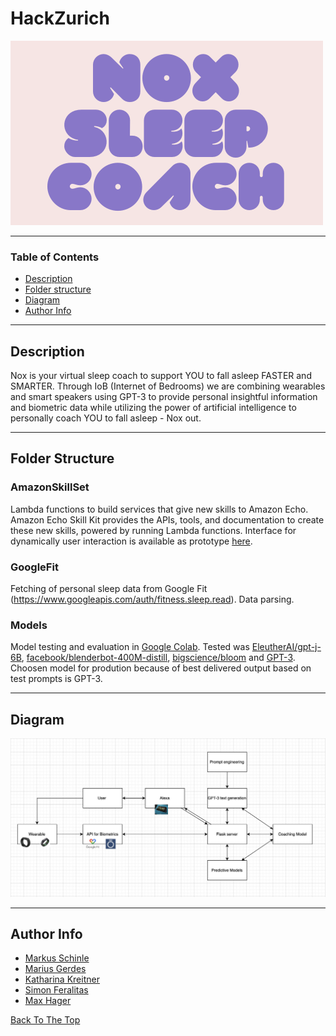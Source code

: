# HackZurich

![Project Image](profile.png)

---

### Table of Contents

- [Description](#description)
- [Folder structure](#how-to-use)
- [Diagram](#diagram)
- [Author Info](#author-info)

---

## Description

Nox is your virtual sleep coach to support YOU to fall asleep FASTER and SMARTER. Through IoB (Internet of Bedrooms) we are combining wearables and smart speakers using GPT-3 to provide personal insightful information and biometric data while utilizing the power of artificial intelligence to personally coach YOU to fall asleep - Nox out.

---

## Folder Structure

### AmazonSkillSet

Lambda functions to build services that give new skills to Amazon Echo. Amazon Echo Skill Kit provides the APIs, tools, and documentation to create these new skills, powered by running Lambda functions. Interface for dynamically user interaction is available as prototype [here](https://creator.voiceflow.com/prototype/63268f910a0a0bc71bba96f1).

### GoogleFit

Fetching of personal sleep data from Google Fit (https://www.googleapis.com/auth/fitness.sleep.read). Data parsing.

### Models 

Model testing and evaluation in [Google Colab](https://colab.research.google.com/drive/1JqCWDZx6_NY8sxCxCiGvXlV9dTdaSSia?usp=sharing). Tested was [EleutherAI/gpt-j-6B](https://huggingface.co/EleutherAI/gpt-j-6B), [facebook/blenderbot-400M-distill](facebook/blenderbot-400M-distill), [bigscience/bloom](https://huggingface.co/bigscience/bloom) and [GPT-3](https://beta.openai.com/playground). Choosen model for prodution because of best delivered output based on test prompts is GPT-3.

---

## Diagram

![image](Diagram.jpg)

---

## Author Info

- [Markus Schinle](https://github.com/maschinle)
- [Marius Gerdes](https://github.com/nobodyz)
- [Katharina Kreitner](https://github.com/Katharina2K)
- [Simon Feralitas](https://github.com/Feralitas)
- [Max Hager](https://github.com/yachty66)

[Back To The Top](#read-me-template)

